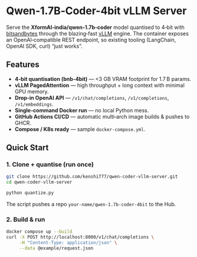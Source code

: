 # Qwen‑1.7B‑Coder-4bit vLLM Server

Serve the **XformAI‑india/qwen‑1.7b‑coder** model quantised to 4‑bit with
[bitsandbytes](https://github.com/TimDettmers/bitsandbytes) through the blazing‑fast
[vLLM](https://github.com/vllm-project/vllm) engine. The container exposes an
OpenAI‑compatible REST endpoint, so existing tooling (LangChain, OpenAI SDK, curl)
“just works”.

## Features

* **4‑bit quantisation (bnb‑4bit)** — <3 GB VRAM footprint for 1.7 B params.
* **vLLM PagedAttention** — high throughput + long context with minimal GPU memory.
* **Drop‑in OpenAI API** — `/v1/chat/completions`, `/v1/completions`, `/v1/embeddings`.
* **Single‑command Docker run** — no local Python mess.
* **GitHub Actions CI/CD** — automatic multi‑arch image builds & pushes to GHCR.
* **Compose / K8s ready** — sample `docker‑compose.yml`.

## Quick Start

### 1. Clone + quantise (run once)
```bash
git clone https://github.com/kenshi777/qwen-coder-vllm-server.git
cd qwen-coder-vllm-server

python quantize.py
```
The script pushes a repo `your‑name/qwen‑1.7b‑coder‑4bit` to the Hub.

### 2. Build & run

```bash
docker compose up --build
curl -X POST http://localhost:8000/v1/chat/completions \
     -H "Content-Type: application/json" \
     --data @example/request.json
```